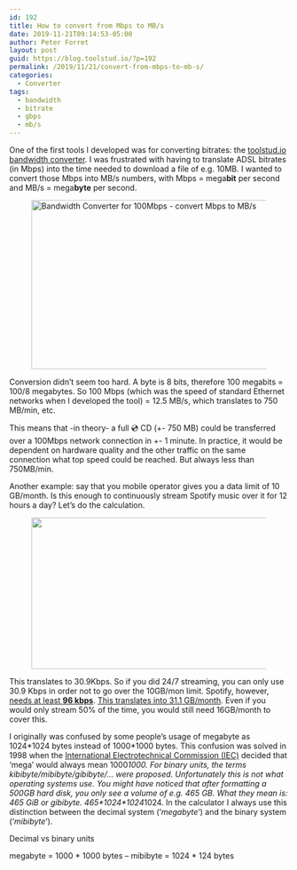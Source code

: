 ```yaml
---
id: 192
title: How to convert from Mbps to MB/s
date: 2019-11-21T09:14:53-05:00
author: Peter Forret
layout: post
guid: https://blog.toolstud.io/?p=192
permalink: /2019/11/21/convert-from-mbps-to-mb-s/
categories:
  - Converter
tags:
  - bandwidth
  - bitrate
  - gbps
  - mb/s
---
```

 

One of the first tools I developed was for converting bitrates: the [toolstud.io bandwidth converter](https://toolstud.io/data/bandwidth.php). I was frustrated with having to translate ADSL bitrates (in Mbps) into the time needed to download a file of e.g. 10MB. I wanted to convert those Mbps into MB/s numbers, with Mbps = mega**bit** per second and MB/s = mega**byte** per second.<figure class="wp-block-image size-medium">

[<img loading="lazy" width="500" height="305" src="https://blog.toolstud.io/wp-content/uploads/2019/11/bandwidthconverter-500x305.png" alt="Bandwidth Converter for 100Mbps - convert Mbps to MB/s" class="wp-image-193" srcset="https://blog.toolstud.io/wp-content/uploads/2019/11/bandwidthconverter-500x305.png 500w, https://blog.toolstud.io/wp-content/uploads/2019/11/bandwidthconverter.png 712w" sizes="(max-width: 500px) 100vw, 500px" />](https://toolstud.io/data/bandwidth.php?compare=network&speed=100&speed_unit=Mbps&title=100Mbps)</figure> 

Conversion didn&#8217;t seem too hard. A byte is 8 bits, therefore 100 megabits = 100/8 megabytes. So 100 Mbps (which was the speed of standard Ethernet networks when I developed the tool) = 12.5 MB/s, which translates to 750 MB/min, etc.

This means that -in theory- a full 💿 CD (+- 750 MB) could be transferred over a 100Mbps network connection in +- 1 minute. In practice, it would be dependent on hardware quality and the other traffic on the same connection what top speed could be reached. But always less than 750MB/min.

Another example: say that you mobile operator gives you a data limit of 10 GB/month. Is this enough to continuously stream Spotify music over it for 12 hours a day? Let&#8217;s do the calculation.<figure class="wp-block-image size-medium">

<img loading="lazy" width="500" height="273" src="https://blog.toolstud.io/wp-content/uploads/2019/11/bandwidthconverter2-500x273.png" alt="" class="wp-image-196" srcset="https://blog.toolstud.io/wp-content/uploads/2019/11/bandwidthconverter2-500x273.png 500w, https://blog.toolstud.io/wp-content/uploads/2019/11/bandwidthconverter2.png 678w" sizes="(max-width: 500px) 100vw, 500px" /> </figure> 

This translates to 30.9Kbps. So if you did 24/7 streaming, you can only use 30.9 Kbps in order not to go over the 10GB/mon limit. Spotify, however, [needs at least **96 kbps**](https://thomas.vanhoutte.be/miniblog/spotify-data-consumption/). [This translates into 31.1 GB/month](https://toolstud.io/data/bandwidth.php?compare=network&speed=96&speed_unit=Kbps&title=Spotify+96Kbps). Even if you would only stream 50% of the time, you would still need 16GB/month to cover this.

I originally was confused by some people&#8217;s usage of megabyte as 1024\*1024 bytes instead of 1000\*1000 bytes. This confusion was solved in 1998 when the [International Electrotechnical Commission (IEC)](https://physics.nist.gov/cuu/Units/binary.html) decided that &#8216;mega&#8217; would always mean 1000*1000. For binary units, the terms _kibibyte/mibibyte/gibibyte/&#8230;_ were proposed. Unfortunately this is not what operating systems use. You might have noticed that after formatting a 500GB hard disk, you only see a volume of e.g. 465 GB. What they mean is: 465 GiB or _gibibyte_. 465\*1024\*1024*1024. In the calculator I always use this distinction between the decimal system (&#8216;_megabyte_&#8216;) and the binary system (&#8216;_mibibyte_&#8216;).

<div class="wp-block-advanced-gutenberg-blocks-notice is-variation-info is-style-full" data-type="info">
  <p class="wp-block-advanced-gutenberg-blocks-notice__title">
    Decimal vs binary units
  </p>
  
  <p class="wp-block-advanced-gutenberg-blocks-notice__content">
    megabyte = 1000 * 1000 bytes &#8211; mibibyte = 1024 * 124 bytes
  </p>
</div>